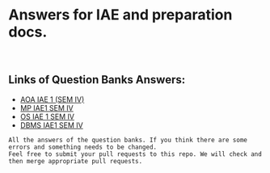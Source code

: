 # Answers for IAE and preparation docs.
<br>

## Links of Question Banks Answers:
- [AOA IAE 1 (SEM IV)](https://github.com/drocgoesongit/answers/blob/main/AOA_IAE1.md)
- [MP IAE1 SEM IV](https://github.com/drocgoesongit/answers/blob/main/MP_IAE1_S4.md)
- [OS IAE 1 SEM IV](https://github.com/drocgoesongit/answers/blob/main/OS_IAE1_S4.md)
- [DBMS IAE1 SEM IV](https://github.com/drocgoesongit/answers/blob/main/DBMS_IAE1_S4.md)


```
All the answers of the question banks. If you think there are some errors and something needs to be changed. 
Feel free to submit your pull requests to this repo. We will check and then merge appropriate pull requests.
```
